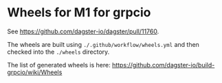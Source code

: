 # Wheels for M1 for grpcio

See https://github.com/dagster-io/dagster/pull/11760.

The wheels are built using `./.github/workflow/wheels.yml` and then checked into the `./wheels` directory.

The list of generated wheels is here: https://github.com/dagster-io/build-grpcio/wiki/Wheels
